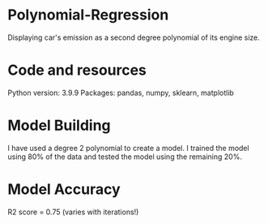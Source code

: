 # Polynomial-Regression
Displaying car's emission as a second degree polynomial of its engine size.
# Code and resources
Python version: 3.9.9
Packages: pandas, numpy, sklearn, matplotlib
# Model Building
I have used a degree 2 polynomial to create a model.
I trained the model using 80% of the data and tested the model using the remaining 20%.
# Model Accuracy
R2 score = 0.75 (varies with iterations!)

